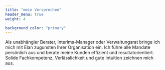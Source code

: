 ```yaml
---
title: "mein Versprechen"
header_menu: true
weight: 4

background_color: "primary"
---
```

Als unabhängier Berater, Interims-Manager oder Verwaltungsrat bringe ich mich mit Elan zugunsten Ihrer Organisation ein. Ich führe alle Mandate persönlich aus und berate meine Kunden effizient und resultatorientiert. Solide Fachkompetenz, Verlässlichkeit und gute Intuition zeichnen mich aus.
